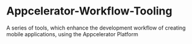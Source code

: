 # Appcelerator-Workflow-Tooling
A series of tools, which enhance the development workflow of creating mobile applications, using the Appcelerator Platform

